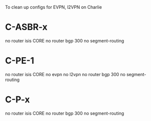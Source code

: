 To clean up configs for EVPN, l2VPN on Charlie

# C-ASBR-x

no router isis CORE
no router bgp 300
no segment-routing

# C-PE-1
no router isis CORE
no evpn
no l2vpn
no router bgp 300
no segment-routing

# C-P-x

no router isis CORE
no router bgp 300
no segment-routing
